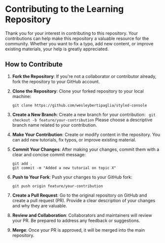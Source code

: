 # Contributing to the Learning Repository

Thank you for your interest in contributing to this repository. Your contributions can help make this repository a valuable resource for the community. Whether you want to fix a typo, add new content, or improve existing materials, your help is greatly appreciated.

## How to Contribute

1. **Fork the Repository**: If you're not a collaborator or contributor already, fork the repository to your GitHub account.

2. **Clone the Repository**: Clone your forked repository to your local machine:

   ```
   git clone https://github.com/wesleybertipaglia/styled-console
   ```

3. **Create a New Branch**: Create a new branch for your contribution:
   ` git checkout -b feature/your-contribution`
   Please choose a descriptive branch name related to your contribution.

4. **Make Your Contribution**: Create or modify content in the repository. You can add new tutorials, fix typos, or improve existing material.

5. **Commit Your Changes**: After making your changes, commit them with a clear and concise commit message:

   ```
   git add .
   git commit -m "Added a new tutorial on topic X"
   ```

6. **Push to Your Fork**: Push your changes to your GitHub fork:

   ```
   git push origin feature/your-contribution
   ```

7. **Create a Pull Request**: Go to the original repository on GitHub and create a pull request (PR). Provide a clear description of your changes and why they are valuable.

8. **Review and Collaboration**: Collaborators and maintainers will review your PR. Be prepared to address any feedback or suggestions.

9. **Merge**: Once your PR is approved, it will be merged into the main repository.
